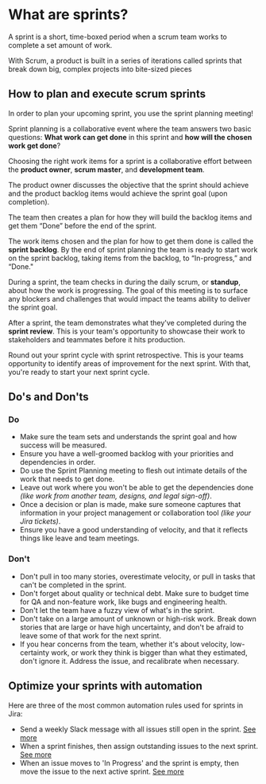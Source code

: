 # What are sprints?

A sprint is a short, time-boxed period when a scrum team works to complete a set amount of work. 

With Scrum, a product is built in a series of iterations called sprints that break down big, complex projects into bite-sized pieces

## How to plan and execute scrum sprints

In order to plan your upcoming sprint, you use the sprint planning meeting! 

Sprint planning is a collaborative event where the team answers two basic questions: **What work can get done** in this sprint and **how will the chosen work get done**?

Choosing the right work items for a sprint is a collaborative effort between the **product owner**, **scrum master**, and **development team**.

The product owner discusses the objective that the sprint should achieve and the product backlog items would achieve the sprint goal (upon completion).

The team then creates a plan for how they will build the backlog items and get them “Done” before the end of the sprint. 

The work items chosen and the plan for how to get them done is called the **sprint backlog**. By the end of sprint planning the team is ready to start work on the sprint backlog, taking items from the backlog, to “In-progress,” and “Done."

During a sprint, the team checks in during the daily scrum, or **standup**, about how the work is progressing. The goal of this meeting is to surface any blockers and challenges that would impact the teams ability to deliver the sprint goal.

After a sprint, the team demonstrates what they've completed during the **sprint review**. This is your team's opportunity to showcase their work to stakeholders and teammates before it hits production.

Round out your sprint cycle with sprint retrospective. This is your teams opportunity to identify areas of improvement for the next sprint. With that, you're ready to start your next sprint cycle.


## Do's and Don'ts

### Do

- Make sure the team sets and understands the sprint goal and how success will be measured.
- Ensure you have a well-groomed backlog with your priorities and dependencies in order.
- Do use the Sprint Planning meeting to flesh out intimate details of the work that needs to get done.
- Leave out work where you won't be able to get the dependencies done *(like work from another team, designs, and legal sign-off)*.
- Once a decision or plan is made, make sure someone captures that information in your project management or collaboration tool *(like your Jira tickets)*.
- Ensure you have a good understanding of velocity, and that it reflects things like leave and team meetings.

### Don't

- Don't pull in too many stories, overestimate velocity, or pull in tasks that can't be completed in the sprint.
- Don't forget about quality or technical debt. Make sure to budget time for QA and non-feature work, like bugs and engineering health.
- Don't let the team have a fuzzy view of what's in the sprint.
- Don't take on a large amount of unknown or high-risk work. Break down stories that are large or have high uncertainty, and don't be afraid to leave some of that work for the next sprint.
- If you hear concerns from the team, whether it's about velocity, low-certainty work, or work they think is bigger than what they estimated, don't ignore it. Address the issue, and recalibrate when necessary.


## Optimize your sprints with automation

Here are three of the most common automation rules used for sprints in Jira:

- Send a weekly Slack message with all issues still open in the sprint. [See more](https://www.atlassian.com/software/jira/automation-template-library/rules#/rule/1363405)
- When a sprint finishes, then assign outstanding issues to the next sprint. [See more](https://www.atlassian.com/software/jira/automation-template-library/rules#/rule/1357182)
- When an issue moves to 'In Progress' and the sprint is empty, then move the issue to the next active sprint. [See more](https://www.atlassian.com/software/jira/automation-template-library/rules#/rule/1309924)